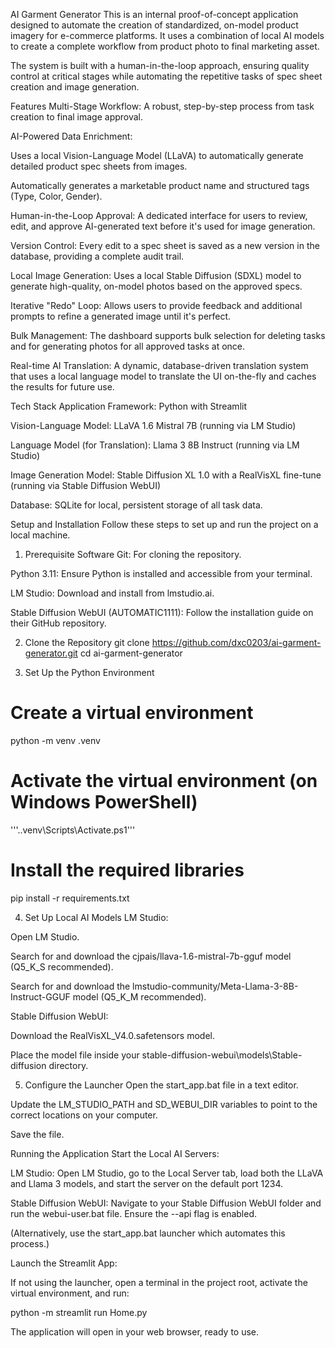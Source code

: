 ﻿AI Garment Generator
This is an internal proof-of-concept application designed to automate the creation of standardized, on-model product imagery for e-commerce platforms. It uses a combination of local AI models to create a complete workflow from product photo to final marketing asset.

The system is built with a human-in-the-loop approach, ensuring quality control at critical stages while automating the repetitive tasks of spec sheet creation and image generation.

Features
Multi-Stage Workflow: A robust, step-by-step process from task creation to final image approval.

AI-Powered Data Enrichment:

Uses a local Vision-Language Model (LLaVA) to automatically generate detailed product spec sheets from images.

Automatically generates a marketable product name and structured tags (Type, Color, Gender).

Human-in-the-Loop Approval: A dedicated interface for users to review, edit, and approve AI-generated text before it's used for image generation.

Version Control: Every edit to a spec sheet is saved as a new version in the database, providing a complete audit trail.

Local Image Generation: Uses a local Stable Diffusion (SDXL) model to generate high-quality, on-model photos based on the approved specs.

Iterative "Redo" Loop: Allows users to provide feedback and additional prompts to refine a generated image until it's perfect.

Bulk Management: The dashboard supports bulk selection for deleting tasks and for generating photos for all approved tasks at once.

Real-time AI Translation: A dynamic, database-driven translation system that uses a local language model to translate the UI on-the-fly and caches the results for future use.

Tech Stack
Application Framework: Python with Streamlit

Vision-Language Model: LLaVA 1.6 Mistral 7B (running via LM Studio)

Language Model (for Translation): Llama 3 8B Instruct (running via LM Studio)

Image Generation Model: Stable Diffusion XL 1.0 with a RealVisXL fine-tune (running via Stable Diffusion WebUI)

Database: SQLite for local, persistent storage of all task data.

Setup and Installation
Follow these steps to set up and run the project on a local machine.

1. Prerequisite Software
Git: For cloning the repository.

Python 3.11: Ensure Python is installed and accessible from your terminal.

LM Studio: Download and install from lmstudio.ai.

Stable Diffusion WebUI (AUTOMATIC1111): Follow the installation guide on their GitHub repository.

2. Clone the Repository
git clone https://github.com/dxc0203/ai-garment-generator.git
cd ai-garment-generator

3. Set Up the Python Environment
# Create a virtual environment
python -m venv .venv

# Activate the virtual environment (on Windows PowerShell)
'''.\.venv\Scripts\Activate.ps1'''

# Install the required libraries
pip install -r requirements.txt

4. Set Up Local AI Models
LM Studio:

Open LM Studio.

Search for and download the cjpais/llava-1.6-mistral-7b-gguf model (Q5_K_S recommended).

Search for and download the lmstudio-community/Meta-Llama-3-8B-Instruct-GGUF model (Q5_K_M recommended).

Stable Diffusion WebUI:

Download the RealVisXL_V4.0.safetensors model.

Place the model file inside your stable-diffusion-webui\models\Stable-diffusion directory.

5. Configure the Launcher
Open the start_app.bat file in a text editor.

Update the LM_STUDIO_PATH and SD_WEBUI_DIR variables to point to the correct locations on your computer.

Save the file.

Running the Application
Start the Local AI Servers:

LM Studio: Open LM Studio, go to the Local Server tab, load both the LLaVA and Llama 3 models, and start the server on the default port 1234.

Stable Diffusion WebUI: Navigate to your Stable Diffusion WebUI folder and run the webui-user.bat file. Ensure the --api flag is enabled.

(Alternatively, use the start_app.bat launcher which automates this process.)

Launch the Streamlit App:

If not using the launcher, open a terminal in the project root, activate the virtual environment, and run:

python -m streamlit run Home.py

The application will open in your web browser, ready to use.
